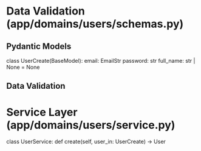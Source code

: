 # Data Validation (app/domains/users/schemas.py)

## Pydantic Models

class UserCreate(BaseModel):
    email: EmailStr
    password: str
    full_name: str | None = None

## Data Validation

# Service Layer (app/domains/users/service.py)

class UserService:
    def create(self, user_in: UserCreate) -> User